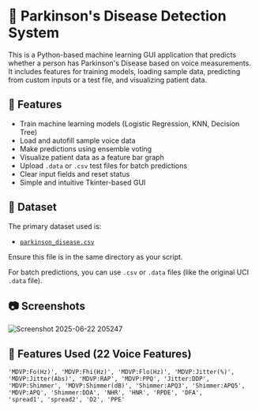 # 🧠 Parkinson's Disease Detection System

This is a Python-based machine learning GUI application that predicts whether a person has Parkinson's Disease based on voice measurements. It includes features for training models, loading sample data, predicting from custom inputs or a test file, and visualizing patient data.

## 🚀 Features

- Train machine learning models (Logistic Regression, KNN, Decision Tree)
- Load and autofill sample voice data
- Make predictions using ensemble voting
- Visualize patient data as a feature bar graph
- Upload `.data` or `.csv` test files for batch predictions
- Clear input fields and reset status
- Simple and intuitive Tkinter-based GUI

## 📁 Dataset

The primary dataset used is:
- [`parkinson_disease.csv`](https://www.kaggle.com/datasets/karthickveerakumar/parkinsons-disease-detection)

Ensure this file is in the same directory as your script.

For batch predictions, you can use `.csv` or `.data` files (like the original UCI `.data` file).

## 📷 Screenshots

![Screenshot 2025-06-22 205247](https://github.com/user-attachments/assets/e65aecff-c029-4b22-92df-8b9354d0a553)

## 🧠 Features Used (22 Voice Features)

```text
'MDVP:Fo(Hz)', 'MDVP:Fhi(Hz)', 'MDVP:Flo(Hz)', 'MDVP:Jitter(%)',
'MDVP:Jitter(Abs)', 'MDVP:RAP', 'MDVP:PPQ', 'Jitter:DDP',
'MDVP:Shimmer', 'MDVP:Shimmer(dB)', 'Shimmer:APQ3', 'Shimmer:APQ5',
'MDVP:APQ', 'Shimmer:DDA', 'NHR', 'HNR', 'RPDE', 'DFA',
'spread1', 'spread2', 'D2', 'PPE'
